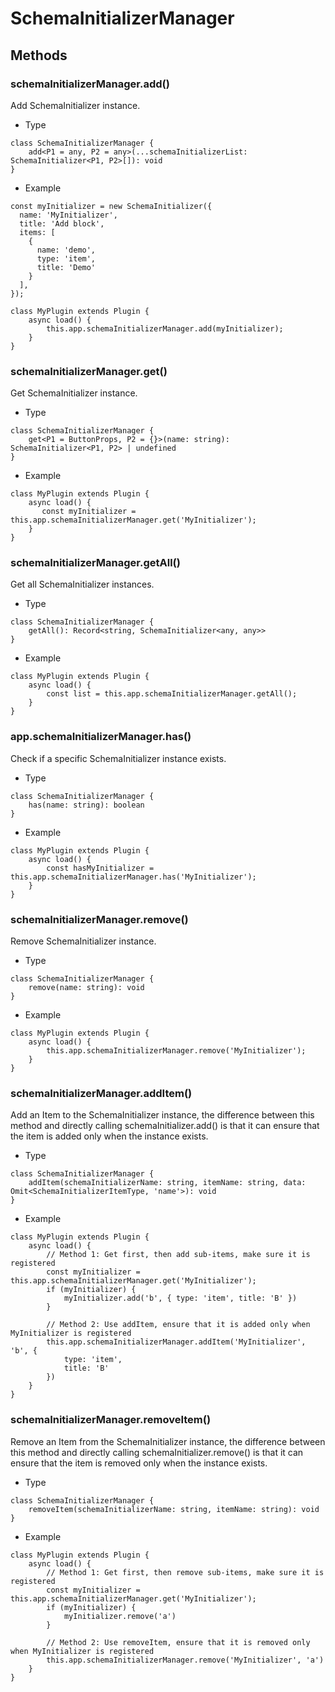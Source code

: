 # SchemaInitializerManager

## Methods

### schemaInitializerManager.add()

Add SchemaInitializer instance.

- Type

```tsx | pure
class SchemaInitializerManager {
    add<P1 = any, P2 = any>(...schemaInitializerList: SchemaInitializer<P1, P2>[]): void
}
```

- Example

```tsx | pure
const myInitializer = new SchemaInitializer({
  name: 'MyInitializer',
  title: 'Add block',
  items: [
    {
      name: 'demo',
      type: 'item',
      title: 'Demo'
    }
  ],
});

class MyPlugin extends Plugin {
    async load() {
        this.app.schemaInitializerManager.add(myInitializer);
    }
}
```

### schemaInitializerManager.get()

Get SchemaInitializer instance.

- Type

```tsx | pure
class SchemaInitializerManager {
    get<P1 = ButtonProps, P2 = {}>(name: string): SchemaInitializer<P1, P2> | undefined
}
```

- Example

```tsx | pure
class MyPlugin extends Plugin {
    async load() {
       const myInitializer = this.app.schemaInitializerManager.get('MyInitializer');
    }
}
```

### schemaInitializerManager.getAll()

Get all SchemaInitializer instances.

- Type

```tsx | pure
class SchemaInitializerManager {
    getAll(): Record<string, SchemaInitializer<any, any>>
}
```

- Example

```tsx | pure
class MyPlugin extends Plugin {
    async load() {
        const list = this.app.schemaInitializerManager.getAll();
    }
}
```

### app.schemaInitializerManager.has()

Check if a specific SchemaInitializer instance exists.

- Type

```tsx | pure
class SchemaInitializerManager {
    has(name: string): boolean
}
```

- Example

```tsx | pure
class MyPlugin extends Plugin {
    async load() {
        const hasMyInitializer = this.app.schemaInitializerManager.has('MyInitializer');
    }
}
```

### schemaInitializerManager.remove()

Remove SchemaInitializer instance.

- Type

```tsx | pure
class SchemaInitializerManager {
    remove(name: string): void
}
```

- Example

```tsx | pure
class MyPlugin extends Plugin {
    async load() {
        this.app.schemaInitializerManager.remove('MyInitializer');
    }
}
```

### schemaInitializerManager.addItem()

Add an Item to the SchemaInitializer instance, the difference between this method and directly calling schemaInitializer.add() is that it can ensure that the item is added only when the instance exists.

- Type

```tsx | pure
class SchemaInitializerManager {
    addItem(schemaInitializerName: string, itemName: string, data: Omit<SchemaInitializerItemType, 'name'>): void
}
```

- Example

```tsx | pure
class MyPlugin extends Plugin {
    async load() {
        // Method 1: Get first, then add sub-items, make sure it is registered
        const myInitializer = this.app.schemaInitializerManager.get('MyInitializer');
        if (myInitializer) {
            myInitializer.add('b', { type: 'item', title: 'B' })
        }

        // Method 2: Use addItem, ensure that it is added only when MyInitializer is registered
        this.app.schemaInitializerManager.addItem('MyInitializer', 'b', {
            type: 'item',
            title: 'B'
        })
    }
}
```

### schemaInitializerManager.removeItem()

Remove an Item from the SchemaInitializer instance, the difference between this method and directly calling schemaInitializer.remove() is that it can ensure that the item is removed only when the instance exists.

- Type

```tsx | pure
class SchemaInitializerManager {
    removeItem(schemaInitializerName: string, itemName: string): void
}
```

- Example

```tsx | pure
class MyPlugin extends Plugin {
    async load() {
        // Method 1: Get first, then remove sub-items, make sure it is registered
        const myInitializer = this.app.schemaInitializerManager.get('MyInitializer');
        if (myInitializer) {
            myInitializer.remove('a')
        }

        // Method 2: Use removeItem, ensure that it is removed only when MyInitializer is registered
        this.app.schemaInitializerManager.remove('MyInitializer', 'a')
    }
}
```
